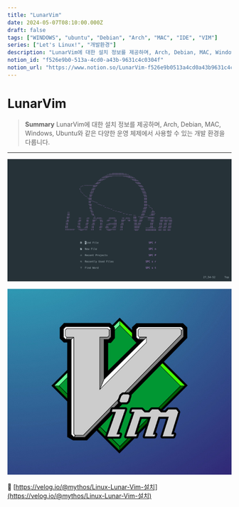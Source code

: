 ```yaml
---
title: "LunarVim"
date: 2024-05-07T08:10:00.000Z
draft: false
tags: ["WINDOWS", "ubuntu", "Debian", "Arch", "MAC", "IDE", "VIM"]
series: ["Let's Linux!", "개발환경"]
description: "LunarVim에 대한 설치 정보를 제공하며, Arch, Debian, MAC, Windows, Ubuntu와 같은 다양한 운영 체제에서 사용할 수 있는 개발 환경을 다룹니다."
notion_id: "f526e9b0-513a-4cd0-a43b-9631c4c0304f"
notion_url: "https://www.notion.so/LunarVim-f526e9b0513a4cd0a43b9631c4c0304f"
---
```


# LunarVim

> **Summary**
> LunarVim에 대한 설치 정보를 제공하며, Arch, Debian, MAC, Windows, Ubuntu와 같은 다양한 운영 체제에서 사용할 수 있는 개발 환경을 다룹니다.

---

![Image](image_0eb3db030d4a.png)

![Image](image_a4fe034e9b5a.png)

🔗 [https://velog.io/@mythos/Linux-Lunar-Vim-설치](https://velog.io/@mythos/Linux-Lunar-Vim-설치)


